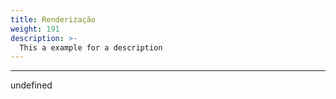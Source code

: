 ```yaml
---
title: Renderização
weight: 191
description: >-
  This a example for a description
---
```


---

undefined

